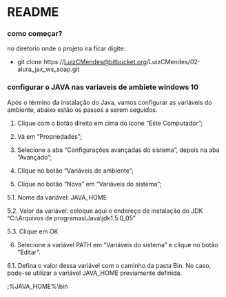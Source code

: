 # README #

### como começar? ###
no diretorio onde o projeto ira ficar digite:
* git clone https://LuizCMendes@bitbucket.org/LuizCMendes/02-alura_jax_ws_soap.git


### configurar o JAVA nas variaveis de ambiete windows 10 ###

Após o término da instalação do Java, vamos configurar as variáveis do ambiente, abaixo estão os passos a serem seguidos.

1. Clique com o botão direito em cima do ícone “Este Computador”;

2. Vá em “Propriedades”;

3. Selecione a aba “Configurações avançadas do sistema”, depois na aba “Avançado”;

4. Clique no botão “Variáveis de ambiente”;

5. Clique no botão “Nova” em “Variáveis do sistema”;

5.1. Nome da variável: JAVA_HOME

5.2. Valor da variável: coloque aqui o endereço de instalação do JDK “C:\Arquivos de programas\Java\jdk1.5.0_05”

5.3. Clique em OK

6. Selecione a variável PATH em “Variáveis do sistema” e clique no botão “Editar”.

6.1. Defina o valor dessa variável com o caminho da pasta Bin. No caso, pode-se utilizar a variável JAVA_HOME previamente definida.

;%JAVA_HOME%\bin